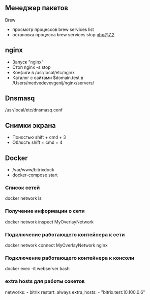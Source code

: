 ## Менеджер пакетов
Brew
* просмотр процессов brew services list
* остановка процесса brew services stop php@7.2
## nginx
* Запуск "nginx"
* Стоп nginx -s stop
* Конфиги в /usr/local/etc/nginx
* Каталог с сайтами $domain.test в /Users/medvedevevgenij/nginx/servers/
## Dnsmasq
/usr/local/etc/dnsmasq.conf
## Снимки экрана
* Поностью shift + cmd + 3
* Облость shift + cmd + 4
## Docker
* /var/www/bitrixdock
* docker-compose start
### Список сетей
docker network ls
### Получение информации о сети
docker network inspect MyOverlayNetwork
### Подключение работающего контейнера к сети
docker network connect MyOverlayNetwork nginx
### Подключение работающего контейнера к консоли
docker exec -it webserver bash
### extra hosts для работы сокетов
networks:
            - bitrix
        restart: always
        extra_hosts:
            - "bitrix.test:10.100.0.6"

